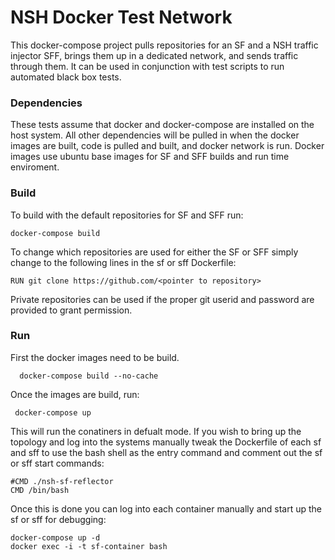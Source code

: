 # NSH Docker Test Network

This docker-compose project pulls repositories for an SF and a NSH traffic injector SFF, brings them up in a dedicated network, and sends traffic through them.  It can be used in conjunction with test scripts to run automated black box tests.

### Dependencies

These tests assume that docker and docker-compose are installed on the host system.  All other dependencies will be pulled in when the docker images are built, code is pulled and built, and docker network is run.  Docker images use ubuntu base images for SF and SFF builds and run time enviroment.


### Build

To build with the default repositories for SF and SFF run:

    docker-compose build

To change which repositories are used for either the SF or SFF simply change to the following lines in the sf or sff Dockerfile:

    RUN git clone https://github.com/<pointer to repository>

Private repositories can be used if the proper git userid and password are provided to grant permission.

### Run

First the docker images need to be build.

      docker-compose build --no-cache

Once the images are build, run:

     docker-compose up

This will run the conatiners in defualt mode.  If you wish to bring up the topology and log into the systems manually tweak the Dockerfile of each sf and sff to use the bash shell as the entry command and comment out the sf or sff start commands:

    #CMD ./nsh-sf-reflector
    CMD /bin/bash

Once this is done you can log into each container manually and start up the sf or sff for debugging:

    docker-compose up -d
    docker exec -i -t sf-container bash


